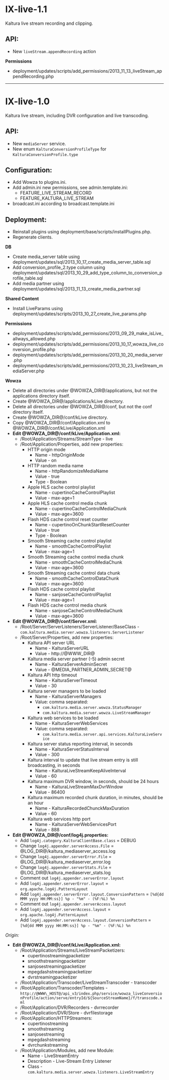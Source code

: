 
# IX-live-1.1 #
Kaltura live stream recording and clipping.

## API: ##

 - New `liveStream.appendRecording` action

**Permissions**

   - deployment/updates/scripts/add_permissions/2013_11_13_liveStream_appendRecording.php


----------

# IX-live-1.0 #
Kaltura live stream, including DVR configuration and live transcoding.

## API: ##

 - New `mediaServer` service.
 - New enum `KalturaConversionProfileType` for `KalturaConversionProfile.type`


## Configuration: ##

 - Add Wowza to plugins.ini.
 - Add admin.ini new permissions, see admin.template.ini:
   - FEATURE_LIVE_STREAM_RECORD
   - FEATURE_KALTURA_LIVE_STREAM
 -  broadcast.ini according to broadcast.template.ini

## Deployment: ##
 - Reinstall plugins using deployment/base/scripts/installPlugins.php.
 - Regenerate clients.


**DB**

 - Create media_server table using deployment/updates/sql/2013_10_17_create_media_server_table.sql
 - Add conversion_profile_2.type column using deployment/updates/sql/2013_10_29_add_type_column_to_conversion_profile_table.sql
 - Add media partner using deployment/updates/sql/2013_11_13_create_media_partner.sql

**Shared Content**

 - Install LiveParams using deployment/updates/scripts/2013_10_27_create_live_params.php

**Permissions**

   - deployment/updates/scripts/add_permissions/2013_09_29_make_isLive_allways_allowed.php
   - deployment/updates/scripts/add_permissions/2013_10_17_wowza_live_conversion_profile.php
   - deployment/updates/scripts/add_permissions/2013_10_20_media_server.php
   - deployment/updates/scripts/add_permissions/2013_10_23_liveStream_mediaServer.php

**Wowza**

 - Delete all directories under @WOWZA_DIR@/applications, but not the applications directory itself.
 - Create @WOWZA_DIR@/applications/kLive directory.
 - Delete all directories under @WOWZA_DIR@/conf, but not the conf directory itself.
 - Create @WOWZA_DIR@/conf/kLive directory.
 - Copy @WOWZA_DIR@/conf/Application.xml to @WOWZA_DIR@/conf/kLive/Application.xml
 - **Edit @WOWZA_DIR@/conf/kLive/Application.xml:**
   - /Root/Application/Streams/StreamType - live
   - /Root/Application/Properties, add new properties:
     - HTTP origin mode
         - Name - httpOriginMode
         - Value - on
     - HTTP random media name
         - Name - httpRandomizeMediaName
         - Value - true
         - Type - Boolean
     - Apple HLS cache control playlist
         - Name - cupertinoCacheControlPlaylist
         - Value - max-age=1
     - Apple HLS cache control media chunk
         - Name - cupertinoCacheControlMediaChunk
         - Value - max-age=3600
     - Flash HDS cache control reset counter
         - Name - cupertinoOnChunkStartResetCounter
         - Value - true
         - Type - Boolean
     - Smooth Streaming cache control playlist
         - Name - smoothCacheControlPlaylist
         - Value - max-age=1
     - Smooth Streaming cache control media chunk
         - Name - smoothCacheControlMediaChunk
         - Value - max-age=3600
     - Smooth Streaming cache control data chunk
         - Name - smoothCacheControlDataChunk
         - Value - max-age=3600
     - Flash HDS cache control playlist
         - Name - sanjoseCacheControlPlaylist
         - Value - max-age=1
     - Flash HDS cache control media chunk
         - Name - sanjoseCacheControlMediaChunk
         - Value - max-age=3600
 - **Edit @WOWZA_DIR@/conf/Server.xml:**
   - /Root/Server/ServerListeners/ServerListener/BaseClass - `com.kaltura.media.server.wowza.listeners.ServerListener`
   - /Root/Server/Properties, add new properties:
     - Kaltura API server URL
         - Name - KalturaServerURL
         - Value - http://@WWW\_DIR@
     - Kaltura media server partner (-5) admin secret
         - Name - KalturaServerAdminSecret
         - Value - @MEDIA_PARTNER_ADMIN_SECRET@
     - Kaltura API http timeout
         - Name - KalturaServerTimeout
         - Value - 30
     - Kaltura server managers to be loaded
         - Name - KalturaServerManagers
         - Value: comma separated:
             - `com.kaltura.media.server.wowza.StatusManager`
             - `com.kaltura.media.server.wowza.LiveStreamManager`
     - Kaltura web services to be loaded
         - Name - KalturaServerWebServices
         - Value: comma separated:
             - `com.kaltura.media.server.api.services.KalturaLiveService`
     - Kaltura server status reporting interval, in seconds
         - Name - KalturaServerStatusInterval
         - Value - 300
     - Kaltura interval to update that live stream entry is still broadcasting, in seconds
         - Name - KalturaLiveStreamKeepAliveInterval
         - Value - 60
     - Kaltura maximum DVR window, in seconds, should be 24 hours
         - Name - KalturaLiveStreamMaxDvrWindow
         - Value - 86400
     - Kaltura maximum recorded chunk duration, in minutes, should be an hour
         - Name - KalturaRecordedChunckMaxDuration
         - Value - 60
     - Kaltura web services http port
         - Name - KalturaServerWebServicesPort
         - Value - 888
 - **Edit @WOWZA_DIR@/conf/log4j.properties:**
   - Add `log4j.category.KalturaClientBase.class` = DEBUG
   - Change `log4j.appender.serverAccess.File` = @LOG_DIR@/kaltura\_mediaserver\_access.log
   - Change `log4j.appender.serverError.File` = @LOG_DIR@/kaltura\_mediaserver\_error.log
   - Change `log4j.appender.serverStats.File` = @LOG_DIR@/kaltura\_mediaserver\_stats.log
   - Comment out `log4j.appender.serverError.layout`
   - Add `log4j.appender.serverError.layout` = `org.apache.log4j.PatternLayout`
   - Add `log4j.appender.serverError.layout.ConversionPattern` = `[%d{dd MMM yyyy HH:MM:ss}] %p - "%m" - (%F:%L) %n` 
   - Comment out `log4j.appender.serverAccess.layout`
   - Add `log4j.appender.serverAccess.layout` = `org.apache.log4j.PatternLayout`
   - Add `log4j.appender.serverAccess.layout.ConversionPattern` = `[%d{dd MMM yyyy HH:MM:ss}] %p - "%m" - (%F:%L) %n`

     
*Origin:*

 - **Edit @WOWZA_DIR@/conf/kLive/Application.xml:**
   - /Root/Application/Streams/LiveStreamPacketizers:
     - cupertinostreamingpacketizer
     - smoothstreamingpacketizer
     - sanjosestreamingpacketizer
     - mpegdashstreamingpacketizer
     - dvrstreamingpacketizer 
   - /Root/Application/Transcoder/LiveStreamTranscoder - transcoder
   - /Root/Application/Transcoder/Templates - `http://@WWW\_HOST@/api_v3/index.php/service/wowza_liveConversionProfile/action/serve/entryId/${SourceStreamName}/f/transcode.xml`
   - /Root/Application/DVR/Recorders - dvrrecorder
   - /Root/Application/DVR/Store - dvrfilestorage
   - /Root/Application/HTTPStreamers:
     - cupertinostreaming
     - smoothstreaming
     - sanjosestreaming
     - mpegdashstreaming
     - dvrchunkstreaming 
   - /Root/Application/Modules, add new Module:
     - Name - LiveStreamEntry
     - Description - Live-Stream Entry Listener
     - Class - `com.kaltura.media.server.wowza.listeners.LiveStreamEntry`
